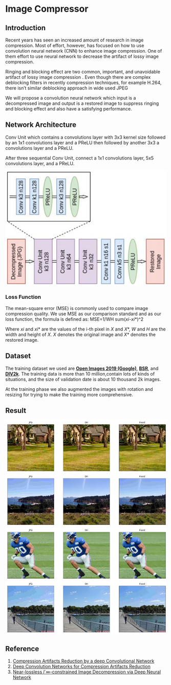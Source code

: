 # Image Compressor

## Introduction
  Recent years has seen an increased amount of research in image compression. Most of effort, however, has focused on how to use convolution neural network (CNN) to enhance image compression. One of them effort to use neural network to decrease the artifact of lossy image compression.  
  
  Ringing and blocking effect are two common, important, and unavoidable artifact of lossy image compression . Even though there are complex deblocking filters in recently compression techniques, for example H.264, there isn’t similar deblocking approach in wide used JPEG
  
  We will propose a convolution neural network which input is a decompressed image and output is a restored image to suppress ringing and blocking effect  and also have a satisfying performance.

## Network Architecture
Conv Unit which contains a convolutions layer with 3x3 kernel size followed by an 1x1 convolutions layer and a PReLU then followed by another 3x3 a convolutions layer and a PReLU. 

After three sequential Conv Unit, connect a 1x1 convolutions layer, 5x5 convolutions layer, and a PReLU.

![](/Result/Model.png)

### Loss Function
The mean-square error (MSE) is commonly used to compare image compression quality. We use MSE as our comparison standard and as our loss function, the formula is defined as:
MSE=1/WH sum(*xi*-*xi**)^2

Where *xi* and *x*i* are the values of the i-th pixel in *X* and *X**, *W* and *H* are the width and height of *X*. *X* denotes the original image and *X** denotes the restored image. 

## Dataset
The training dataset we used are **[Open Images 2019 (Google)](https://www.kaggle.com/c/open-images-2019-object-detection)**, **[BSR](https://www2.eecs.berkeley.edu/Research/Projects/CS/vision/bsds/)**, and **[DIV2k](https://data.vision.ee.ethz.ch/cvl/DIV2K/)**. The training data is more than 10 million,contain lots of kinds of situations, and the size of validation date is about 10 thousand 2k images. 

At the training phase we also augmented the images with rotation and resizing for trying to make the training more comprehensive.

## Result
![](/Result/1.png)
![](/Result/7.png)
![](/Result/4.png)
![](/Result/6.png)

## Reference
1. [Compression Artifacts Reduction by a deep Convolutional Network](https://arxiv.org/abs/1504.06993)
2. [Deep Convolution Networks for Compression Artifacts Reduction](https://www.researchgate.net/publication/306185963_Deep_Convolution_Networks_for_Compression_Artifacts_Reduction)
3. [Near-lossless *l*`∞-constrained Image Decompression
via Deep Neural Network](https://arxiv.org/pdf/1801.07987.pdf)

